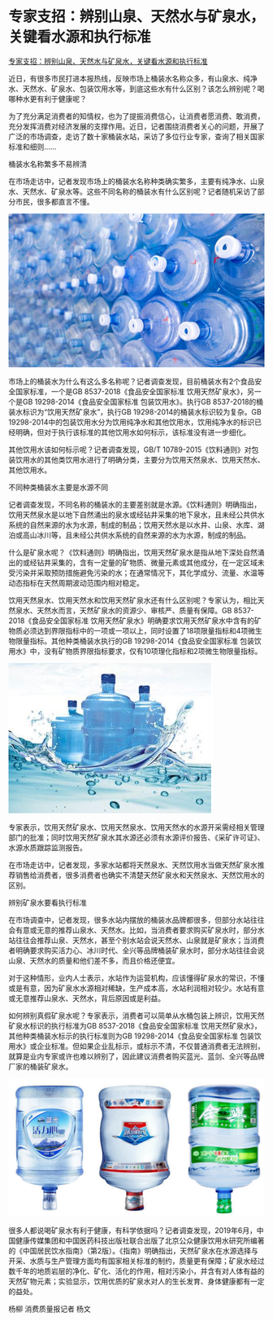 # 专家支招：辨别山泉、天然水与矿泉水，关键看水源和执行标准
[专家支招：辨别山泉、天然水与矿泉水，关键看水源和执行标准](https://m.thepaper.cn/newsDetail_forward_12782375) 

 近日，有很多市民打进本报热线，反映市场上桶装水名称众多，有山泉水、纯净水、天然水、矿泉水、包装饮用水等，到底这些水有什么区别？该怎么辨别呢？喝哪种水更有利于健康呢？

为了充分满足消费者的知情权，也为了提振消费信心，让消费者愿消费、敢消费，充分发挥消费对经济发展的支撑作用。近日，记者围绕消费者关心的问题，开展了广泛的市场调查，走访了数十家桶装水站，采访了多位行业专家，查询了相关国家标准和细则……

桶装水名称繁多不易辨清

在市场走访中，记者发现市场上的桶装水名称种类确实繁多，主要有纯净水、山泉水、天然水、矿泉水等。这些不同名称的桶装水有什么区别呢？记者随机采访了部分市民，很多都直言不懂。

![](assets/6/0/60546bcc968adc3221d3f0fb3feba3bd.png)

市场上的桶装水为什么有这么多名称呢？记者调查发现，目前桶装水有2个食品安全国家标准，一个是GB 8537-2018《食品安全国家标准 饮用天然矿泉水》，另一个是GB 19298-2014《食品安全国家标准 包装饮用水》。执行GB 8537-2018的桶装水标识为“饮用天然矿泉水”，执行GB 19298-2014的桶装水标识较为复杂。GB 19298-2014中的包装饮用水分为饮用纯净水和其他饮用水，饮用纯净水的标识已经明确，但对于执行该标准的其他饮用水如何标示，该标准没有进一步细化。

其他饮用水该如何标示呢？记者调查发现，GB/T 10789-2015《饮料通则》对包装饮用水的其他类饮用水进行了明确分类，主要分为饮用天然泉水、饮用天然水、其他饮用水。

不同种类桶装水主要是水源不同

记者调查发现，不同名称的桶装水的主要差别就是水源。《饮料通则》明确指出，饮用天然泉水是以地下自然涌出的泉水或经钻井采集的地下泉水，且未经公共供水系统的自然来源的水为水源，制成的制品；饮用天然水是以水井、山泉、水库、湖泊或高山冰川等，且未经公共供水系统的自然来源的水为水源，制成的制品。

什么是矿泉水呢？《饮料通则》明确指出，饮用天然矿泉水是指从地下深处自然涌出的或经钻井采集的，含有一定量的矿物质、微量元素或其他成分，在一定区域未受污染并采取预防措施避免污染的水；在通常情况下，其化学成分、流量、水温等动态指标在天然周期波动范围内相对稳定。

饮用天然泉水、饮用天然水和饮用天然矿泉水还有什么区别呢？专家认为，相比天然泉水、天然水而言，天然矿泉水的资源少、审核严、质量有保障。GB 8537-2018《食品安全国家标准 饮用天然矿泉水》明确要求饮用天然矿泉水中含有的矿物质必须达到界限指标中的一项或一项以上，同时设置了18项限量指标和4项微生物限量指标。其他种类桶装水执行的GB 19298-2014《食品安全国家标准 包装饮用水》中，没有矿物质界限指标要求，仅有10项理化指标和2项微生物限量指标。

![](assets/0/b/0bc73ea16008aa42d688c38116a8004d.png)

专家表示，饮用天然矿泉水、饮用天然泉水、饮用天然水的水源开采需经相关管理部门的批准；同时饮用天然矿泉水其水源还必须有水源评价报告、《采矿许可证》、水源水质跟踪监测报告。

在市场走访中，记者发现，多家水站都将天然泉水、天然饮用水当做天然矿泉水推荐销售给消费者，很多消费者也确实不清楚天然矿泉水和天然泉水、天然饮用水的区别。

辨别矿泉水要看执行标准

在市场调查中，记者发现，很多水站内摆放的桶装水品牌都很多，但部分水站往往会有意或无意的推荐山泉水、天然水。比如，当消费者要求购买矿泉水时，部分水站往往会推荐山泉、天然水，甚至个别水站会说天然水、山泉就是矿泉水；当消费者明确要求购买活力心、冰川时代、全兴等品牌桶装矿泉水时，部分水站往往会说山泉、天然水的质量和他们差不多，而且价格还便宜。

对于这种情形，业内人士表示，水站作为运营机构，应该懂得矿泉水的常识，不懂或是有意，因为矿泉水水源相对稀缺，生产成本高，水站利润相对较少。水站有意或无意推荐山泉水、天然水，背后原因或是利益。

如何辨别真假矿泉水呢？专家表示，消费者可以简单从水桶包装上辨识，饮用天然矿泉水标识的执行标准为GB 8537-2018《食品安全国家标准 饮用天然矿泉水》，其他种类桶装水标示的执行标准则为GB 19298-2014《食品安全国家标准 包装饮用水》或企业标准。但如果企业乱标示，或标示不清，不仅普通消费者无法辨别，就算是业内专家或许也难以辨别了，因此建议消费者购买蓝光、蓝剑、全兴等品牌厂家的桶装矿泉水。

![](assets/4/2/42701e2feaf8b04e4a7af9438feaac00.png)

很多人都说喝矿泉水有利于健康，有科学依据吗？记者调查发现，2019年6月，中国健康传媒集团和中国医药科技出版社联合出版了北京公众健康饮用水研究所编著的《中国居民饮水指南》（第2版）。《指南》明确指出，天然矿泉水在水源选择与开采、水质与生产管理方面均有国家相关标准的制约，质量更有保障；矿泉水经过数千年的地质岩层的净化、矿化、活化的作用，相对污染小，并含有对人体有益的天然矿物元素；实验显示，饮用优质的矿泉水对人的生长发育、身体健康都有一定的益处。

杨柳 消费质量报记者 杨文